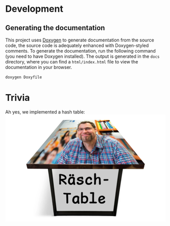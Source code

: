 # Development

## Generating the documentation

This project uses [Doxygen](https://www.doxygen.nl/)
to generate documentation from the source code,
the source code is adequately enhanced with Doxygen-styled comments.
To generate the documentation, run the following command
(you need to have Doxygen installed).
The output is generated in the `docs` directory, where you can find a
`html/index.html` file to view the documentation in your browser.

```sh
doxygen Doxyfile
```

# Trivia

Ah yes, we implemented a hash table:
![Ah yes, a hash table](docs/trivia/hash-table.png)